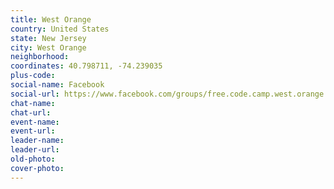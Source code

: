 ```yaml
---
title: West Orange
country: United States
state: New Jersey
city: West Orange
neighborhood: 
coordinates: 40.798711, -74.239035
plus-code:
social-name: Facebook
social-url: https://www.facebook.com/groups/free.code.camp.west.orange
chat-name:
chat-url:
event-name:
event-url:
leader-name:
leader-url:
old-photo: 
cover-photo:
---
```

